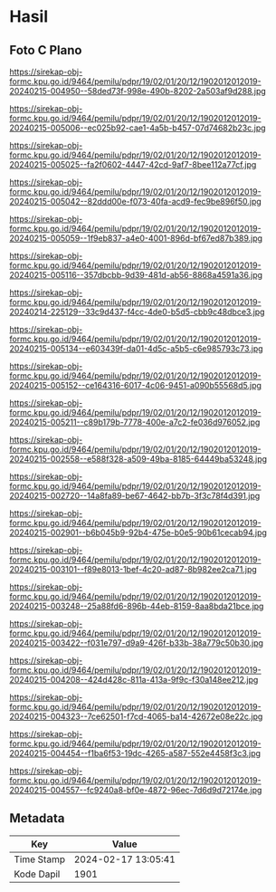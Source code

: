 # Hasil

## Foto C Plano

https://sirekap-obj-formc.kpu.go.id/9464/pemilu/pdpr/19/02/01/20/12/1902012012019-20240215-004950--58ded73f-998e-490b-8202-2a503af9d288.jpg

https://sirekap-obj-formc.kpu.go.id/9464/pemilu/pdpr/19/02/01/20/12/1902012012019-20240215-005006--ec025b92-cae1-4a5b-b457-07d74682b23c.jpg

https://sirekap-obj-formc.kpu.go.id/9464/pemilu/pdpr/19/02/01/20/12/1902012012019-20240215-005025--fa2f0602-4447-42cd-9af7-8bee112a77cf.jpg

https://sirekap-obj-formc.kpu.go.id/9464/pemilu/pdpr/19/02/01/20/12/1902012012019-20240215-005042--82ddd00e-f073-40fa-acd9-fec9be896f50.jpg

https://sirekap-obj-formc.kpu.go.id/9464/pemilu/pdpr/19/02/01/20/12/1902012012019-20240215-005059--1f9eb837-a4e0-4001-896d-bf67ed87b389.jpg

https://sirekap-obj-formc.kpu.go.id/9464/pemilu/pdpr/19/02/01/20/12/1902012012019-20240215-005116--357dbcbb-9d39-481d-ab56-8868a4591a36.jpg

https://sirekap-obj-formc.kpu.go.id/9464/pemilu/pdpr/19/02/01/20/12/1902012012019-20240214-225129--33c9d437-f4cc-4de0-b5d5-cbb9c48dbce3.jpg

https://sirekap-obj-formc.kpu.go.id/9464/pemilu/pdpr/19/02/01/20/12/1902012012019-20240215-005134--e603439f-da01-4d5c-a5b5-c6e985793c73.jpg

https://sirekap-obj-formc.kpu.go.id/9464/pemilu/pdpr/19/02/01/20/12/1902012012019-20240215-005152--ce164316-6017-4c06-9451-a090b55568d5.jpg

https://sirekap-obj-formc.kpu.go.id/9464/pemilu/pdpr/19/02/01/20/12/1902012012019-20240215-005211--c89b179b-7778-400e-a7c2-fe036d976052.jpg

https://sirekap-obj-formc.kpu.go.id/9464/pemilu/pdpr/19/02/01/20/12/1902012012019-20240215-002558--e588f328-a509-49ba-8185-64449ba53248.jpg

https://sirekap-obj-formc.kpu.go.id/9464/pemilu/pdpr/19/02/01/20/12/1902012012019-20240215-002720--14a8fa89-be67-4642-bb7b-3f3c78f4d391.jpg

https://sirekap-obj-formc.kpu.go.id/9464/pemilu/pdpr/19/02/01/20/12/1902012012019-20240215-002901--b6b045b9-92b4-475e-b0e5-90b61cecab94.jpg

https://sirekap-obj-formc.kpu.go.id/9464/pemilu/pdpr/19/02/01/20/12/1902012012019-20240215-003101--f89e8013-1bef-4c20-ad87-8b982ee2ca71.jpg

https://sirekap-obj-formc.kpu.go.id/9464/pemilu/pdpr/19/02/01/20/12/1902012012019-20240215-003248--25a88fd6-896b-44eb-8159-8aa8bda21bce.jpg

https://sirekap-obj-formc.kpu.go.id/9464/pemilu/pdpr/19/02/01/20/12/1902012012019-20240215-003422--f031e797-d9a9-426f-b33b-38a779c50b30.jpg

https://sirekap-obj-formc.kpu.go.id/9464/pemilu/pdpr/19/02/01/20/12/1902012012019-20240215-004208--424d428c-811a-413a-9f9c-f30a148ee212.jpg

https://sirekap-obj-formc.kpu.go.id/9464/pemilu/pdpr/19/02/01/20/12/1902012012019-20240215-004323--7ce62501-f7cd-4065-ba14-42672e08e22c.jpg

https://sirekap-obj-formc.kpu.go.id/9464/pemilu/pdpr/19/02/01/20/12/1902012012019-20240215-004454--f1ba6f53-19dc-4265-a587-552e4458f3c3.jpg

https://sirekap-obj-formc.kpu.go.id/9464/pemilu/pdpr/19/02/01/20/12/1902012012019-20240215-004557--fc9240a8-bf0e-4872-96ec-7d6d9d72174e.jpg


## Metadata

| Key        | Value               |
| ---------- | ------------------- |
| Time Stamp | 2024-02-17 13:05:41 |
| Kode Dapil | 1901                |




